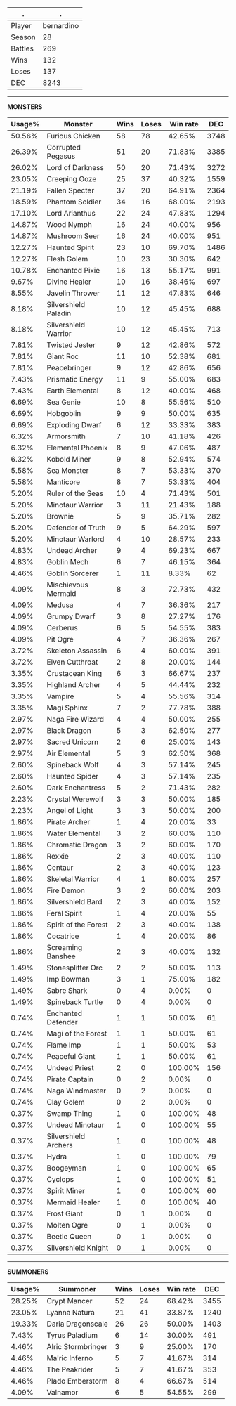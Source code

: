 .|.
|-|-
Player|bernardino
Season|28
Battles|269
Wins|132
Loses|137
DEC|8243

---
**MONSTERS**

Usage%|Monster|Wins|Loses|Win rate|DEC|
-|-|-|-|-|-|
50.56%|Furious Chicken|58|78|42.65%|3748|
26.39%|Corrupted Pegasus|51|20|71.83%|3385|
26.02%|Lord of Darkness|50|20|71.43%|3272|
23.05%|Creeping Ooze|25|37|40.32%|1559|
21.19%|Fallen Specter|37|20|64.91%|2364|
18.59%|Phantom Soldier|34|16|68.00%|2193|
17.10%|Lord Arianthus|22|24|47.83%|1294|
14.87%|Wood Nymph|16|24|40.00%|956|
14.87%|Mushroom Seer|16|24|40.00%|951|
12.27%|Haunted Spirit|23|10|69.70%|1486|
12.27%|Flesh Golem|10|23|30.30%|642|
10.78%|Enchanted Pixie|16|13|55.17%|991|
9.67%|Divine Healer|10|16|38.46%|697|
8.55%|Javelin Thrower|11|12|47.83%|646|
8.18%|Silvershield Paladin|10|12|45.45%|688|
8.18%|Silvershield Warrior|10|12|45.45%|713|
7.81%|Twisted Jester|9|12|42.86%|572|
7.81%|Giant Roc|11|10|52.38%|681|
7.81%|Peacebringer|9|12|42.86%|656|
7.43%|Prismatic Energy|11|9|55.00%|683|
7.43%|Earth Elemental|8|12|40.00%|468|
6.69%|Sea Genie|10|8|55.56%|510|
6.69%|Hobgoblin|9|9|50.00%|635|
6.69%|Exploding Dwarf|6|12|33.33%|383|
6.32%|Armorsmith|7|10|41.18%|426|
6.32%|Elemental Phoenix|8|9|47.06%|487|
6.32%|Kobold Miner|9|8|52.94%|574|
5.58%|Sea Monster|8|7|53.33%|370|
5.58%|Manticore|8|7|53.33%|404|
5.20%|Ruler of the Seas|10|4|71.43%|501|
5.20%|Minotaur Warrior|3|11|21.43%|188|
5.20%|Brownie|5|9|35.71%|282|
5.20%|Defender of Truth|9|5|64.29%|597|
5.20%|Minotaur Warlord|4|10|28.57%|233|
4.83%|Undead Archer|9|4|69.23%|667|
4.83%|Goblin Mech|6|7|46.15%|364|
4.46%|Goblin Sorcerer|1|11|8.33%|62|
4.09%|Mischievous Mermaid|8|3|72.73%|432|
4.09%|Medusa|4|7|36.36%|217|
4.09%|Grumpy Dwarf|3|8|27.27%|176|
4.09%|Cerberus|6|5|54.55%|383|
4.09%|Pit Ogre|4|7|36.36%|267|
3.72%|Skeleton Assassin|6|4|60.00%|391|
3.72%|Elven Cutthroat|2|8|20.00%|144|
3.35%|Crustacean King|6|3|66.67%|237|
3.35%|Highland Archer|4|5|44.44%|232|
3.35%|Vampire|5|4|55.56%|314|
3.35%|Magi Sphinx|7|2|77.78%|388|
2.97%|Naga Fire Wizard|4|4|50.00%|255|
2.97%|Black Dragon|5|3|62.50%|277|
2.97%|Sacred Unicorn|2|6|25.00%|143|
2.97%|Air Elemental|5|3|62.50%|368|
2.60%|Spineback Wolf|4|3|57.14%|245|
2.60%|Haunted Spider|4|3|57.14%|235|
2.60%|Dark Enchantress|5|2|71.43%|282|
2.23%|Crystal Werewolf|3|3|50.00%|185|
2.23%|Angel of Light|3|3|50.00%|200|
1.86%|Pirate Archer|1|4|20.00%|33|
1.86%|Water Elemental|3|2|60.00%|110|
1.86%|Chromatic Dragon|3|2|60.00%|170|
1.86%|Rexxie|2|3|40.00%|110|
1.86%|Centaur|2|3|40.00%|123|
1.86%|Skeletal Warrior|4|1|80.00%|257|
1.86%|Fire Demon|3|2|60.00%|203|
1.86%|Silvershield Bard|2|3|40.00%|152|
1.86%|Feral Spirit|1|4|20.00%|55|
1.86%|Spirit of the Forest|2|3|40.00%|138|
1.86%|Cocatrice|1|4|20.00%|86|
1.86%|Screaming Banshee|2|3|40.00%|132|
1.49%|Stonesplitter Orc|2|2|50.00%|113|
1.49%|Imp Bowman|3|1|75.00%|182|
1.49%|Sabre Shark|0|4|0.00%|0|
1.49%|Spineback Turtle|0|4|0.00%|0|
0.74%|Enchanted Defender|1|1|50.00%|61|
0.74%|Magi of the Forest|1|1|50.00%|61|
0.74%|Flame Imp|1|1|50.00%|53|
0.74%|Peaceful Giant|1|1|50.00%|61|
0.74%|Undead Priest|2|0|100.00%|156|
0.74%|Pirate Captain|0|2|0.00%|0|
0.74%|Naga Windmaster|0|2|0.00%|0|
0.74%|Clay Golem|0|2|0.00%|0|
0.37%|Swamp Thing|1|0|100.00%|48|
0.37%|Undead Minotaur|1|0|100.00%|55|
0.37%|Silvershield Archers|1|0|100.00%|48|
0.37%|Hydra|1|0|100.00%|79|
0.37%|Boogeyman|1|0|100.00%|65|
0.37%|Cyclops|1|0|100.00%|51|
0.37%|Spirit Miner|1|0|100.00%|60|
0.37%|Mermaid Healer|1|0|100.00%|40|
0.37%|Frost Giant|0|1|0.00%|0|
0.37%|Molten Ogre|0|1|0.00%|0|
0.37%|Beetle Queen|0|1|0.00%|0|
0.37%|Silvershield Knight|0|1|0.00%|0|

---
**SUMMONERS**

Usage%|Summoner|Wins|Loses|Win rate|DEC|
-|-|-|-|-|-|
28.25%|Crypt Mancer|52|24|68.42%|3455|
23.05%|Lyanna Natura|21|41|33.87%|1240|
19.33%|Daria Dragonscale|26|26|50.00%|1403|
7.43%|Tyrus Paladium|6|14|30.00%|491|
4.46%|Alric Stormbringer|3|9|25.00%|170|
4.46%|Malric Inferno|5|7|41.67%|314|
4.46%|The Peakrider|5|7|41.67%|353|
4.46%|Plado Emberstorm|8|4|66.67%|514|
4.09%|Valnamor|6|5|54.55%|299|
